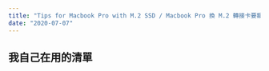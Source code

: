 ```yaml
---
title: "Tips for Macbook Pro with M.2 SSD / Macbook Pro 換 M.2 轉接卡要額外做的事情"
date: "2020-07-07"
---
```


## 我自己在用的清單

